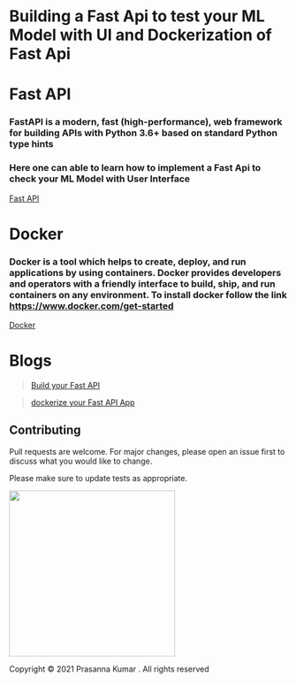 # Building a Fast Api to test your ML Model with UI and Dockerization of  Fast Api 

# Fast API

### FastAPI is a modern, fast (high-performance), web framework for building APIs with Python 3.6+ based on standard Python type hints

### Here one can able to learn how to implement a Fast Api to check  your ML Model with User Interface
[Fast API](https://fastapi.tiangolo.com/)

# Docker 

### Docker is a tool which helps to create, deploy, and run applications by using containers. Docker provides developers and operators with a friendly interface to build, ship, and run containers on any environment. To install docker follow the link https://www.docker.com/get-started

[Docker](https://www.docker.com/)


# Blogs
>  [Build your Fast API](https://vpkprasanna.blogspot.com/2020/05/fast-api.html)

>[dockerize your Fast API App](https://vpkprasanna.blogspot.com/2020/05/how-to-dockerize-your-fast-api-app.html)


## Contributing
Pull requests are welcome. For major changes, please open an issue first to discuss what you would like to change.

Please make sure to update tests as appropriate.

<a href="https://www.buymeacoffee.com/vpkprasanna" target="_blank"><img src="https://github.com/appcraftstudio/buymeacoffee/raw/master/Images/snapshot-bmc-button.png" width="300"></a>

Copyright © 2021 Prasanna Kumar . All rights reserved